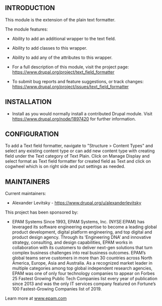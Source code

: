 INTRODUCTION
------------

This module is the extension of the plain text formatter.

The module features:

* Ability to add an additional wrapper to the text field.
* Ability to add classes to this wrapper.
* Ability to add any of the attributes to this wrapper.

* For a full description of this module, visit the project page:
https://www.drupal.org/project/text_field_formatter

* To submit bug reports and feature suggestions, or track changes:
https://www.drupal.org/project/issues/text_field_formatter

INSTALLATION
------------

* Install as you would normally install a contributed Drupal module. Visit
https://www.drupal.org/node/1897420 for further information.

CONFIGURATION
-------------

To add a Text field formatter, navigate to "Structure > Content Types" and
select any existing content type or can add new content type with creating
field under the Text category of Text Plain. Click on Manage Display and select
format as Text field formatter for created field as Text and click on cogwheel
which is on right side and put settings as needed.

MAINTAINERS
-----------

Current maintainers:
 * Alexander Levitsky - https://www.drupal.org/u/alexanderlevitsky

This project has been sponsored by:
* EPAM Systems
  Since 1993, EPAM Systems, Inc. (NYSE:EPAM) has leveraged its software engineering expertise to become a leading global product development, digital platform engineering, and top digital and product design agency. Through its ‘Engineering DNA’ and innovative strategy, consulting, and design capabilities, EPAM works in collaboration with its customers to deliver next-gen solutions that turn complex business challenges into real business outcomes. EPAM’s global teams serve customers in more than 30 countries across North America, Europe, Asia and Australia. As a recognized market leader in multiple categories among top global independent research agencies, EPAM was one of only four technology companies to appear on Forbes 25 Fastest Growing Public Tech Companies list every year of publication since 2013 and was the only IT services company featured on Fortune’s 100 Fastest-Growing Companies list of 2019.

Learn more at www.epam.com
